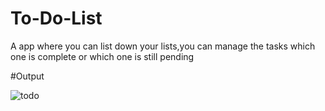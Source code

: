 # To-Do-List
A app where you can list down your lists,you can manage the tasks which one is complete or which one is still pending

#Output


![todo](https://user-images.githubusercontent.com/126072649/236190354-70c0f578-18c4-4cba-88fc-ef77ce7e9cad.png)
